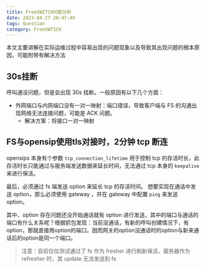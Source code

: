 ```yaml
---
title: FreeSWITCH问题分析
date: 2023-04-27 20:47:49
tags: Question
category: FreeSWTICH
---
```


本文主要讲解在实际运维过程中容易出现的问题现象以及导致其出现问题的根本原因，可能附带有解决方法

## 30s挂断

呼叫通没问题，但是会出现 30s 挂断。一般原因有以下几个方面：
+ 外网端口与内网端口没有一对一映射：端口错误，导致客户端与 FS 的沟通出现网络无法连接问题，可能是 ACK 问题。
	+ 解决方案：将接口一对一映射
	
## FS与opensip使用tls对接时，2分钟 tcp 断连

opensips 本身有个参数 `tcp_connection_lifetime` 用于控制 tcp 的存活时长，此存活时长只能通过与服务端发送数据来延长时间，无法通过 tcp 本身的 `keepalive` 来进行保活。

最后，必须通过 fs 端发送 option 来延长 tcp 的存活时间。
想要实现在通话中发送 option，那么必须使用 gateway ，并在 gateway 中配置 `ping` 来发送 option。

其中，option 存在问题还没开始通话就有 option 进行发送，其中的端口与通话的端口有什么关系呢？根据抓包发现：当前没通话，有新的呼叫创建情况下，有option，那就直接用option的端口。因而网关的option没通话时的option与新来通话后的option是同一个端口。

> 注意：目前仅仅测试通过了 fs 作为 fresher 进行刷新保活，服务器作为 refresher 时，其 update 无法发送到 fs
